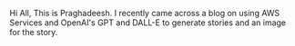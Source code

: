 Hi All, This is Praghadeesh. I recently came across a blog on using AWS Services and OpenAI's GPT and DALL-E to generate stories and an image for the story.
 
